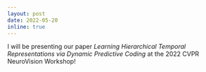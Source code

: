 ```yaml
---
layout: post
date: 2022-05-20 
inline: true
---
```


I will be presenting our paper _Learning Hierarchical Temporal Representations via Dynamic Predictive Coding_ at the 2022 CVPR NeuroVision Workshop!